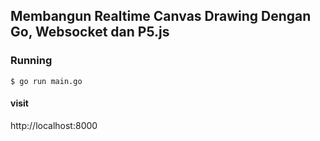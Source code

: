## Membangun Realtime Canvas Drawing Dengan Go, Websocket dan P5.js

### Running
```shell
$ go run main.go
```

#### visit
http://localhost:8000